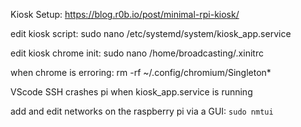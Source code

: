 Kiosk Setup: https://blog.r0b.io/post/minimal-rpi-kiosk/

edit kiosk script: sudo nano /etc/systemd/system/kiosk_app.service

edit kiosk chrome init: sudo nano /home/broadcasting/.xinitrc

when chrome is erroring:
rm -rf ~/.config/chromium/Singleton\*

VScode SSH crashes pi when kiosk_app.service is running

add and edit networks on the raspberry pi via a GUI:
`sudo nmtui`
